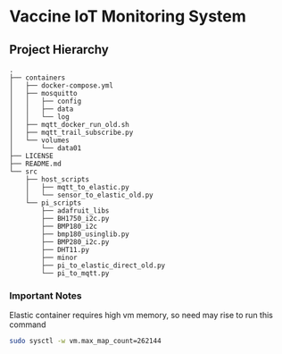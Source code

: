 # Vaccine IoT Monitoring System


## Project Hierarchy


```
.
├── containers
│   ├── docker-compose.yml
│   ├── mosquitto
│   │   ├── config
│   │   ├── data
│   │   └── log
│   ├── mqtt_docker_run_old.sh
│   ├── mqtt_trail_subscribe.py
│   └── volumes
│       └── data01
├── LICENSE
├── README.md
└── src
    ├── host_scripts
    │   ├── mqtt_to_elastic.py
    │   └── sensor_to_elastic_old.py
    └── pi_scripts
        ├── adafruit_libs
        ├── BH1750_i2c.py
        ├── BMP180_i2c
        ├── bmp180_usinglib.py
        ├── BMP280_i2c.py
        ├── DHT11.py
        ├── minor
        ├── pi_to_elastic_direct_old.py
        └── pi_to_mqtt.py
```

### Important Notes

Elastic container requires high vm memory, so need may rise to run this command

```bash
sudo sysctl -w vm.max_map_count=262144
```
